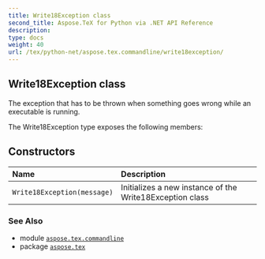 ```yaml
---
title: Write18Exception class
second_title: Aspose.TeX for Python via .NET API Reference
description: 
type: docs
weight: 40
url: /tex/python-net/aspose.tex.commandline/write18exception/
---
```


## Write18Exception class

The exception that has to be thrown when something goes wrong while an executable is running.



The Write18Exception type exposes the following members:
## Constructors
| Name | Description |
| :- | :- |
| `Write18Exception(message)` | Initializes a new instance of the Write18Exception class |

### See Also

* module [`aspose.tex.commandline`](/tex/python-net/aspose.tex.commandline/)
* package [`aspose.tex`](/tex/python-net/)

